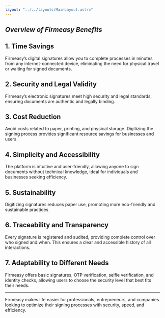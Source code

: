 ```yaml
---
layout: "../../layouts/MainLayout.astro"
---
```


##  *Overview of Firmeasy Benefits*

## 1. Time Savings
Firmeasy’s digital signatures allow you to complete processes in minutes from any internet-connected device, eliminating the need for physical travel or waiting for signed documents.

## 2. Security and Legal Validity
Firmeasy’s electronic signatures meet high security and legal standards, ensuring documents are authentic and legally binding.

## 3. Cost Reduction
Avoid costs related to paper, printing, and physical storage. Digitizing the signing process provides significant resource savings for businesses and users.

## 4. Simplicity and Accessibility
The platform is intuitive and user-friendly, allowing anyone to sign documents without technical knowledge, ideal for individuals and businesses seeking efficiency.

## 5. Sustainability
Digitizing signatures reduces paper use, promoting more eco-friendly and sustainable practices.

## 6. Traceability and Transparency
Every signature is registered and audited, providing complete control over who signed and when. This ensures a clear and accessible history of all interactions.

## 7. Adaptability to Different Needs
Firmeasy offers basic signatures, OTP verification, selfie verification, and identity checks, allowing users to choose the security level that best fits their needs.

---

Firmeasy makes life easier for professionals, entrepreneurs, and companies looking to optimize their signing processes with security, speed, and efficiency.
